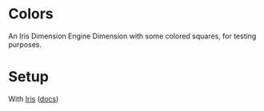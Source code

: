 # Colors
An Iris Dimension Engine Dimension with some colored squares, for testing purposes.

# Setup
With [Iris](https://github.com/volmitsoftware/iris/) ([docs](https://docs.volmit.com/iris))
